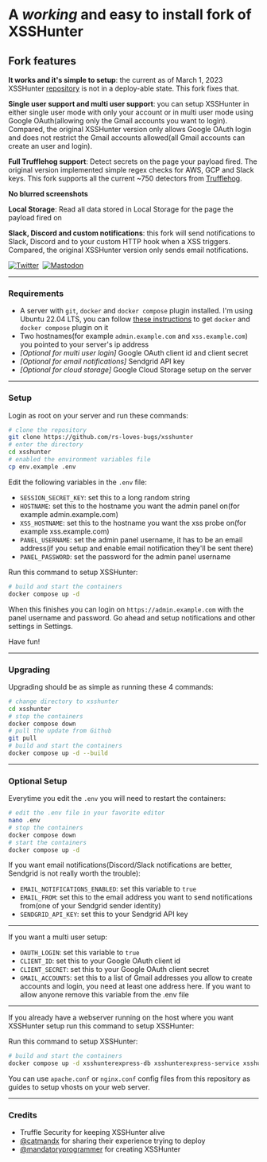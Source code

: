 # A *working* and easy to install fork of XSSHunter
## **Fork features**

**It works and it's simple to setup**: the current as of March 1, 2023 XSSHunter [repository](https://github.com/trufflesecurity/xsshunter) is not in a deploy-able state. This fork fixes that.

**Single user support and multi user support**: you can setup XSSHunter in either single user mode with only your account or in multi user mode using Google OAuth(allowing only the Gmail accounts you want to login). Compared, the original XSSHunter version only allows Google OAuth login and does not restrict the Gmail accounts allowed(all Gmail accounts can create an user and login).

**Full Trufflehog support**: Detect secrets on the page your payload fired. The original version implemented simple regex checks for AWS, GCP and Slack keys. This fork supports all the current ~750 detectors from [Trufflehog](https://github.com/trufflesecurity/trufflehog/).

**No blurred screenshots**

**Local Storage**: Read all data stored in Local Storage for the page the payload fired on

**Slack, Discord and custom notifications**: this fork will send notifications to Slack, Discord and to your custom HTTP hook when a XSS triggers. Compared, the original XSSHunter version only sends email notifications.


[![Twitter](https://img.shields.io/badge/-@rs__loves__bugs-%232B90D9?style=for-the-badge&logo=twitter&logoColor=white&label=twitter)](https://twitter.com/rs_loves_bugs)&nbsp;
[![Mastodon](https://img.shields.io/badge/-@rs__loves__bugs-%232B90D9?style=for-the-badge&logo=mastodon&logoColor=white&label=infosec.exchange)](https://infosec.exchange/@rs_loves_bugs)


---

### **Requirements**
* A server with `git`, `docker` and `docker compose` plugin installed. I'm using Ubuntu 22.04 LTS, you can follow [these instructions](https://docs.docker.com/engine/install/ubuntu/) to get `docker` and `docker compose` plugin on it
* Two hostnames(for example `admin.example.com` and `xss.example.com`) you pointed to your server's ip address 
* *[Optional for multi user login]* Google OAuth client id and client secret
* *[Optional for email notifications]* Sendgrid API key
* *[Optional for cloud storage]* Google Cloud Storage setup on the server 

---

### **Setup**
Login as root on your server and run these commands:
```bash
# clone the repository
git clone https://github.com/rs-loves-bugs/xsshunter
# enter the directory
cd xsshunter
# enabled the environment variables file
cp env.example .env
```
Edit the following variables in the `.env` file:
* `SESSION_SECRET_KEY`: set this to a long random string
* `HOSTNAME`: set this to the hostname you want the admin panel on(for example admin.example.com)
* `XSS_HOSTNAME`: set this to the hostname you want the xss probe on(for example xss.example.com)
* `PANEL_USERNAME`: set the admin panel username, it has to be an email address(if you setup and enable email notification they'll be sent there)
* `PANEL_PASSWORD`: set the password for the admin panel username

Run this command to setup XSSHunter:
```bash
# build and start the containers
docker compose up -d
```
When this finishes you can login on `https://admin.example.com` with the panel username and password. Go ahead and setup notifications and other settings in Settings.

Have fun!

---

### **Upgrading**

Upgrading should be as simple as running these 4 commands:

```bash
# change directory to xsshunter
cd xsshunter
# stop the containers
docker compose down
# pull the update from Github
git pull
# build and start the containers
docker compose up -d --build
```

---

### **Optional Setup**

Everytime you edit the `.env` you will need to restart the containers:
```bash
# edit the .env file in your favorite editor
nano .env 
# stop the containers
docker compose down
# start the containers
docker compose up -d
```

If you want email notifications(Discord/Slack notifications are better, Sendgrid is not really worth the trouble):
* `EMAIL_NOTIFICATIONS_ENABLED`: set this variable to `true`
* `EMAIL_FROM`: set this to the email address you want to send notifications from(one of your Sendgrid sender identity)
* `SENDGRID_API_KEY`: set this to your Sendgrid API key
---
If you want a multi user setup:
* `OAUTH_LOGIN`: set this variable to `true`
* `CLIENT_ID`: set this to your Google OAuth client id
* `CLIENT_SECRET`: set this to your Google OAuth client secret
* `GMAIL_ACCOUNTS`: set this to a list of Gmail addresses you allow to create accounts and login, you need at least one address here. If you want to allow anyone remove this variable from the .env file
---
If you already have a webserver running on the host where you want XSSHunter setup run this command to setup XSSHunter:

Run this command to setup XSSHunter:
```bash
# build and start the containers
docker compose up -d xsshunterexpress-db xsshunterexpress-service xsshunterexpress-trufflehog
```
You can use `apache.conf` or `nginx.conf` config files from this repository as guides to setup vhosts on your web server.

---

### **Credits**

* Truffle Security for keeping XSSHunter alive
* [@catmandx](https://github.com/catmandx) for sharing their experience trying to deploy
* [@mandatoryprogrammer](https://github.com/mandatoryprogrammer) for creating XSSHunter 